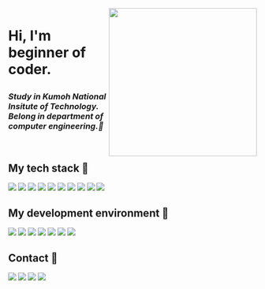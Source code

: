 <img align="right" src="https://user-images.githubusercontent.com/93969640/178654026-074ef380-0496-4931-85a9-a19f035918fa.png" width ="300"/>

<h1> Hi, I'm beginner of coder.
<p>
 <em>
  <h3>
  Study in Kumoh National Insitute of Technology.<br>
  Belong in department of computer engineering.🤔
  </h3>
 </em>
</p>

<br/>
<h2> My tech stack 📝 </h2>
<p>
 <img src="https://img.shields.io/badge/HTML5-red?style=flat-square&logo=html5&logoColor=white"/>
 <img src="https://img.shields.io/badge/Kotlin-9cf?style=flat-square&logo=kotlin&logoColor=white"/>
 <img src="https://img.shields.io/badge/C-blue?style=flat-square&logo=c&logoColor=white"/>
 <img src="https://img.shields.io/badge/C++-9cf?style=flat-square&logo=cplusplus&logoColor=white"/>
 <img src="https://img.shields.io/badge/Java-9cf?style=flat-square&logo=java&logoColor=white"/>
 <img src="https://img.shields.io/badge/Python-9cf?style=flat-square&logo=python&logoColor=white"/>
 <img src="https://img.shields.io/badge/Typescript-9cf?style=flat-square&logo=typescript&logoColor=white"/> 
 <img src="https://img.shields.io/badge/Javascript-9cf?style=flat-square&logo=javascript&logoColor=white"/>
 <img src="https://img.shields.io/badge/Linux-9cf?style=flat-square&logo=linux&logoColor=white"/>
 <img src="https://img.shields.io/badge/CSS3-red?style=flat-square&logo=css3&logoColor=white"/>
</p>
<h2> My development environment 🔨 </h2>
<p>
 <img src="https://img.shields.io/badge/VisualStudio-red?style=flat-square&logo=visualstudio&logoColor=white"/>
 <img src="https://img.shields.io/badge/VisualStudioCode-red?style=flat-square&logo=visualstudiocode&logoColor=white"/>
 <img src="https://img.shields.io/badge/Github-red?style=flat-square&logo=github&logoColor=white"/>
 <img src="https://img.shields.io/badge/AndroidStudio-red?style=flat-square&logo=androidstudio&logoColor=white"/>
 <img src="https://img.shields.io/badge/Eclipse-red?style=flat-square&logo=eclipse&logoColor=white"/>
 <img src="https://img.shields.io/badge/Ubuntu-red?style=flat-square&logo=ubuntu&logoColor=white"/>
 <img src="https://img.shields.io/badge/Goorm-red?style=flat-square&logo=goorm&logoColor=white"/>
</p>
 <h2> Contact 📱 </h2>
  <a href="https://velog.io/@afg9327"><img src="https://img.shields.io/badge/Velog-red?style=flat-square&logo=velog&logoColor=white"/></a>
  <a href="https://www.instagram.com/jaemin0_2/"><img src="https://img.shields.io/badge/Instagram-red?style=flat-square&logo=instagram&logoColor=white"/></a>
  <a href="https://www.facebook.com/profile.php?id=100011019165519"><img src="https://img.shields.io/badge/Facebook-blue?style=flat-square&logo=facebook&logoColor=white"/></a>
  <a href="https://www.gmail.com/"><img src="https://img.shields.io/badge/Gmail-red?style=flat-square&logo=gmail&logoColor=white"/></a>
